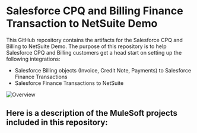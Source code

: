 # Salesforce CPQ and Billing Finance Transaction to NetSuite Demo
This GitHub repository contains the artifacts for the Salesforce CPQ and Billing to NetSuite Demo.
The purpose of this repository is to help Salesforce CPQ and Billing customers get a head start on setting up the following integrations:
* Salesforce Billing objects (Invoice, Credit Note, Payments) to Salesforce Finance Transactions
* Salesforce Finance Transactions to NetSuite

![Overview](images/Salesforce_FinTran_to_NetSuite.gif)

## Here is a description of the MuleSoft projects included in this repository:
